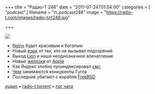 +++
title = "Радио-Т 248"
date = "2011-07-24T01:54:00"
categories = [ "podcast",]
filename = "rt_podcast248"
image = "https://radio-t.com/images/radio-t/rt248.jpg"

+++

![](https://radio-t.com/images/radio-t/rt248.jpg)

- [Nginx](http://nginx.org/) будет красивым и богатым
- Новый [язык](http://habrahabr.ru/blogs/java/124494/) от тех, кто не вызывал подозрений
- Выход [Lion](http://www.engadget.com/2011/07/20/apple-os-x-lion-10-7-review/) и наше неоднозначное впечатление
- Новые [железки](http://www.engadget.com/2011/07/20/dnp-stub-apple-refreshes-macbook-air-with-sandy-bridge-thunderb/) от [Apple](http://www.engadget.com/2011/07/20/apple-rolls-out-27-inch-thunderbolt-display-with-facetime-hd-cam/)
- Как Яндекс злобно проиндексировал [смс](http://gorod48.ru/news/45676/)
- [Чем](http://habrahabr.ru/blogs/android/124477/) занимаются конкуренты Гугла
- Последние убегают с корабля [FreeBSD](http://habrahabr.ru/blogs/os/124563/)

[аудио](https://archive.rucast.net/radio-t/media/rt_podcast248.mp3) • [radio-t.torrent](http://www.radio-t.com/torrents/rt_podcast248.mp3.torrent) • [лог чата](http://chat.radio-t.com/logs/radio-t-248.html)<audio src="https://archive.rucast.net/radio-t/media/rt_podcast248.mp3" preload="none"></audio>